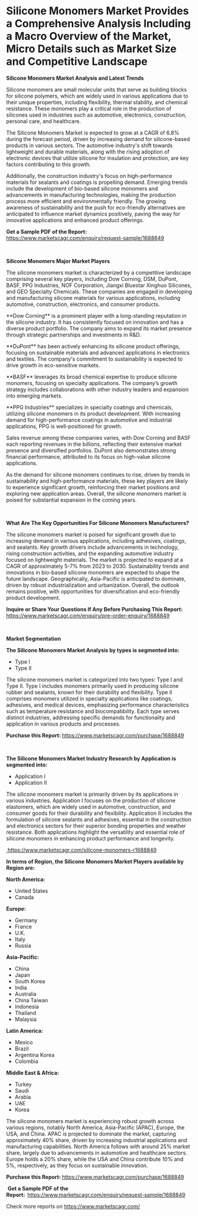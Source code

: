 <p><h1>Silicone Monomers Market Provides a Comprehensive Analysis Including a Macro Overview of the Market, Micro Details such as Market Size and Competitive Landscape</h1></p><p><strong>Silicone Monomers Market Analysis and Latest Trends</strong></p>
<p><p>Silicone monomers are small molecular units that serve as building blocks for silicone polymers, which are widely used in various applications due to their unique properties, including flexibility, thermal stability, and chemical resistance. These monomers play a critical role in the production of silicones used in industries such as automotive, electronics, construction, personal care, and healthcare.</p><p>The Silicone Monomers Market is expected to grow at a CAGR of 6.8% during the forecast period, driven by increasing demand for silicone-based products in various sectors. The automotive industry's shift towards lightweight and durable materials, along with the rising adoption of electronic devices that utilize silicone for insulation and protection, are key factors contributing to this growth. </p><p>Additionally, the construction industry's focus on high-performance materials for sealants and coatings is propelling demand. Emerging trends include the development of bio-based silicone monomers and advancements in manufacturing technologies, making the production process more efficient and environmentally friendly. The growing awareness of sustainability and the push for eco-friendly alternatives are anticipated to influence market dynamics positively, paving the way for innovative applications and enhanced product offerings.</p></p>
<p><strong>Get a Sample PDF of the Report:&nbsp;</strong> <a href="https://www.marketscagr.com/enquiry/request-sample/1688849?utm_campaign=2939&utm_medium=2&utm_source=Github&utm_content=ia&utm_term=26032025&utm_id=silicone-monomers">https://www.marketscagr.com/enquiry/request-sample/1688849</a></p>
<p>&nbsp;</p>
<p><strong>Silicone Monomers Major Market Players</strong></p>
<p><p>The silicone monomers market is characterized by a competitive landscape comprising several key players, including Dow Corning, DSM, DuPont, BASF, PPG Industries, NOF Corporation, Jiangxi Bluestar Xinghuo Silicones, and GEO Specialty Chemicals. These companies are engaged in developing and manufacturing silicone materials for various applications, including automotive, construction, electronics, and consumer products.</p><p>**Dow Corning** is a prominent player with a long-standing reputation in the silicone industry. It has consistently focused on innovation and has a diverse product portfolio. The company aims to expand its market presence through strategic partnerships and investments in R&D.</p><p>**DuPont** has been actively enhancing its silicone product offerings, focusing on sustainable materials and advanced applications in electronics and textiles. The company's commitment to sustainability is expected to drive growth in eco-sensitive markets.</p><p>**BASF** leverages its broad chemical expertise to produce silicone monomers, focusing on specialty applications. The company’s growth strategy includes collaborations with other industry leaders and expansion into emerging markets.</p><p>**PPG Industries** specializes in specialty coatings and chemicals, utilizing silicone monomers in its product development. With increasing demand for high-performance coatings in automotive and industrial applications, PPG is well-positioned for growth.</p><p>Sales revenue among these companies varies, with Dow Corning and BASF each reporting revenues in the billions, reflecting their extensive market presence and diversified portfolios. DuPont also demonstrates strong financial performance, attributed to its focus on high-value silicone applications.</p><p>As the demand for silicone monomers continues to rise, driven by trends in sustainability and high-performance materials, these key players are likely to experience significant growth, reinforcing their market positions and exploring new application areas. Overall, the silicone monomers market is poised for substantial expansion in the coming years.</p></p>
<p>&nbsp;</p>
<p><strong>What Are The Key Opportunities For Silicone Monomers Manufacturers?</strong></p>
<p><p>The silicone monomers market is poised for significant growth due to increasing demand in various applications, including adhesives, coatings, and sealants. Key growth drivers include advancements in technology, rising construction activities, and the expanding automotive industry focused on lightweight materials. The market is projected to expand at a CAGR of approximately 5-7% from 2023 to 2030. Sustainability trends and innovations in bio-based silicone monomers are expected to shape the future landscape. Geographically, Asia-Pacific is anticipated to dominate, driven by robust industrialization and urbanization. Overall, the outlook remains positive, with opportunities for diversification and eco-friendly product development.</p></p>
<p><strong>Inquire or Share Your Questions If Any Before Purchasing This Report:</strong> <a href="https://www.marketscagr.com/enquiry/pre-order-enquiry/1688849?utm_campaign=2939&utm_medium=2&utm_source=Github&utm_content=ia&utm_term=26032025&utm_id=silicone-monomers">https://www.marketscagr.com/enquiry/pre-order-enquiry/1688849</a></p>
<p>&nbsp;</p>
<p><strong>Market Segmentation</strong></p>
<p><strong>The Silicone Monomers Market Analysis by types is segmented into:</strong></p>
<p><ul><li>Type I</li><li>Type II</li></ul></p>
<p><p>The silicone monomers market is categorized into two types: Type I and Type II. Type I includes monomers primarily used in producing silicone rubber and sealants, known for their durability and flexibility. Type II comprises monomers utilized in specialty applications like coatings, adhesives, and medical devices, emphasizing performance characteristics such as temperature resistance and biocompatibility. Each type serves distinct industries, addressing specific demands for functionality and application in various products and processes.</p></p>
<p><strong>Purchase this Report:&nbsp;</strong><a href="https://www.marketscagr.com/purchase/1688849?utm_campaign=2939&utm_medium=2&utm_source=Github&utm_content=ia&utm_term=26032025&utm_id=silicone-monomers">https://www.marketscagr.com/purchase/1688849</a></p>
<p>&nbsp;</p>
<p><strong>The Silicone Monomers Market Industry Research by Application is segmented into:</strong></p>
<p><ul><li>Application I</li><li>Application II</li></ul></p>
<p><p>The silicone monomers market is primarily driven by its applications in various industries. Application I focuses on the production of silicone elastomers, which are widely used in automotive, construction, and consumer goods for their durability and flexibility. Application II includes the formulation of silicone sealants and adhesives, essential in the construction and electronics sectors for their superior bonding properties and weather resistance. Both applications highlight the versatility and essential role of silicone monomers in enhancing product performance and longevity.</p></p>
<p><a href="https://www.marketscagr.com/silicone-monomers-r1688849?utm_campaign=2939&utm_medium=2&utm_source=Github&utm_content=ia&utm_term=26032025&utm_id=silicone-monomers">&nbsp;https://www.marketscagr.com/silicone-monomers-r1688849</a></p>
<p><strong>In terms of Region, the Silicone Monomers Market Players available by Region are:</strong></p>
<p>
    <p> <strong> North America: </strong>
        <ul>
            <li>United States</li>
            <li>Canada</li>
        </ul>
        </p> 
    <p> <strong> Europe: </strong>
        <ul>
            <li>Germany</li>
            <li>France</li>
            <li>U.K.</li>
            <li>Italy</li>
            <li>Russia</li>
        </ul>
        </p> 
    <p> <strong> Asia-Pacific: </strong>
        <ul>
            <li>China</li>
            <li>Japan</li>
            <li>South Korea</li>
            <li>India</li>
            <li>Australia</li>
            <li>China Taiwan</li>
            <li>Indonesia</li>
            <li>Thailand</li>
            <li>Malaysia</li>
        </ul>
        </p> 
    <p> <strong> Latin America: </strong>
        <ul>
            <li>Mexico</li>
            <li>Brazil</li>
            <li>Argentina Korea</li>
            <li>Colombia</li>
        </ul>
        </p> 
    <p> <strong> Middle East & Africa: </strong>
        <ul>
            <li>Turkey</li>
            <li>Saudi</li>
            <li>Arabia</li>
            <li>UAE</li>
            <li>Korea</li>
        </ul>
    </p>
    </p>
<p><p>The silicone monomers market is experiencing robust growth across various regions, notably North America, Asia-Pacific (APAC), Europe, the USA, and China. APAC is projected to dominate the market, capturing approximately 40% share, driven by increasing industrial applications and manufacturing capabilities. North America follows with around 25% market share, largely due to advancements in automotive and healthcare sectors. Europe holds a 20% share, while the USA and China contribute 10% and 5%, respectively, as they focus on sustainable innovation.</p></p>
<p><strong>Purchase this Report: </strong><a href="https://www.marketscagr.com/purchase/1688849?utm_campaign=2939&utm_medium=2&utm_source=Github&utm_content=ia&utm_term=26032025&utm_id=silicone-monomers">https://www.marketscagr.com/purchase/1688849</a></p>
<p>&nbsp;<strong>Get a Sample PDF of the Report:&nbsp;&nbsp;</strong><a href="https://www.marketscagr.com/enquiry/request-sample/1688849?utm_campaign=2939&utm_medium=2&utm_source=Github&utm_content=ia&utm_term=26032025&utm_id=silicone-monomers">https://www.marketscagr.com/enquiry/request-sample/1688849</a></p>
<p><strong></strong></p>
<p>Check more reports on <a href="https://www.marketscagr.com/?utm_campaign=2939&utm_medium=2&utm_source=Github&utm_content=ia&utm_term=26032025&utm_id=silicone-monomers">https://www.marketscagr.com/</a></p>
